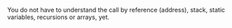You do not have to understand the call by reference (address), stack, static variables, recursions or arrays, yet.

